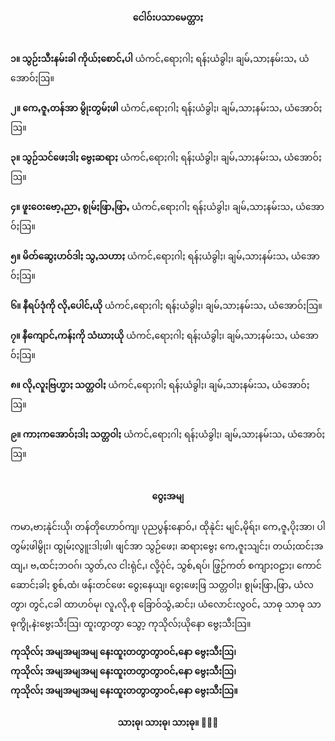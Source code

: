 <h4 style="text-align:center">ငေါဝ်းပသာမေတ္တာႏ</h4>
<br>
<strong>၁။ သွဉ်းသီးနမ်းခါ ကိုယ်ႏစောင်ꩻပါ</strong> ယံကင်ꩻရောႏဂါႏ ရန်ႏယံခွါႏ၊ ချမ်ꩻသာႏနမ်းသꩻ ယံအောဝ်ႏဩ။<br>
<br>
<strong>၂။ ကေꩻဇူꩻတန်အာ မွိုးတွမ်ႏဖါ</strong> ယံကင်ꩻရောႏဂါႏ ရန်ႏယံခွါႏ၊ ချမ်ꩻသာႏနမ်းသꩻ ယံအောဝ်ႏဩ။<br>
<br>
<strong>၃။ သွဉ်သင်ဖေႏဒါႏ ဗွေႏဆရာႏ</strong> ယံကင်ꩻရောႏဂါႏ ရန်ႏယံခွါႏ၊ ချမ်ꩻသာႏနမ်းသꩻ ယံအောဝ်ႏဩ။<br>
<br>
<strong>၄။ ဖူးဝေးဗော့ꩻညာꩻ စွုမ်ႏဖြာꩻဖြာꩻ</strong> ယံကင်ꩻရောႏဂါႏ ရန်ႏယံခွါႏ၊ ချမ်ꩻသာႏနမ်းသꩻ ယံအောဝ်ႏဩ။<br>
<br>
<strong>၅။ မိတ်ဆွေႏဟဝ်ဒါႏ သွꩻသဟာႏ</strong> ယံကင်ꩻရောႏဂါႏ ရန်ႏယံခွါႏ၊ ချမ်ꩻသာႏနမ်းသꩻ ယံအောဝ်ႏဩ။<br>
<br>
<strong>၆။ နီရပ်ဒုံကို လိုꩻပေါင်ꩻယို</strong> ယံကင်ꩻရောႏဂါႏ ရန်ႏယံခွါႏ၊ ချမ်ꩻသာႏနမ်းသꩻ ယံအောဝ်ႏဩ။<br>
<br>
<strong>၇။ နီကျောင်ꩻကန်ႏကို သံဃာႏယို</strong> ယံကင်ꩻရောႏဂါႏ ရန်ႏယံခွါႏ၊ ချမ်ꩻသာႏနမ်းသꩻ ယံအောဝ်ႏဩ။<br>
<br>
<strong>၈။ လိုꩻလူႏဗြဟ္မာႏ သတ္တဝါႏ</strong> ယံကင်ꩻရောႏဂါႏ ရန်ႏယံခွါႏ၊ ချမ်ꩻသာႏနမ်းသꩻ ယံအောဝ်ႏဩ။<br>
<br>
<strong>၉။ ကာႏကအောဝ်ႏဒါႏ သတ္တဝါႏ</strong> ယံကင်ꩻရောႏဂါႏ ရန်ႏယံခွါႏ၊ ချမ်ꩻသာႏနမ်းသꩻ ယံအောဝ်ႏဩ။<br>
<br>
<h4 style="text-align:center">ဝွေႏအမျ</h4>
ကမာꩻဗာႏနုဲင်းယို၊ တန်တိုဟောဝ်ကျ၊ ပုညပွန်းနောဝ်ꩻ၊ ထိုနုဲင်း မျင်ꩻမိုရ်ႏ၊ ကေꩻဇူꩻပိုႏအာ၊ ပါတွမ်ႏဖါမွိုး၊ ထွုမ်ႏလွူးဒါႏဖါ၊ ဖျင်အာ သွဉ်ဖေႏ၊ ဆရာႏဗွေႏ ကေꩻဇူႏသျင်ႏ၊ တယ်ႏထင်ႏအထျꩻ၊ ဗꩻထင်ႏဘဝဂ်၊ သွတ်ꩻလ ငါးရုဲင်ꩻ၊ လို့ဝုဲင်ꩻ သွစ်ꩻရပ်၊ ဖြွဉ်ကတ် စကျာႏဝဠာႏ၊ ကောင်ဆောင်ႏခါႏ စွစ်ꩻထံ၊ ဖန်းတင်ဖေး ဝွေႏနေယျ၊ ဝွေႏဖေႏဖြ သတ္တဝါႏ၊ စွုမ်ႏဖြာꩻဖြာꩻ ယံလတွာ၊ တွင်ꩻငခါ ထာဟဝ်မု၊ လူꩻလိုꩻစု ခြောဝ်သွံꩻဆင်ႏ၊ ယံလောင်းလွဝင်ꩻ သာဓု သာဓု သာဓုကွိုꩻနဲးဗွေႏသီးဩ၊ ထူႏတွာတွာ သွော့ ကုသိုလ်ႏယိုနော ဗွေႏသီးဩ။<br>
 
<strong>ကုသိုလ်ႏ အမျအမျအမျ နေးထူႏတတွာတွာဝင်ꩻနော ဗွေႏသီးဩ၊</strong><br>
<strong>ကုသိုလ်ႏ အမျအမျအမျ နေးထူႏတတွာတွာဝင်ꩻနော ဗွေႏသီးဩ၊</strong><br>
<strong>ကုသိုလ်ႏ အမျအမျအမျ နေးထူႏတတွာတွာဝင်ꩻနော ဗွေႏသီးဩ။</strong><br>
<h4 style="text-align:center">သာႏဓု၊ သာႏဓု၊ သာႏဓု။ 🙏🙏🙏</h4><br>